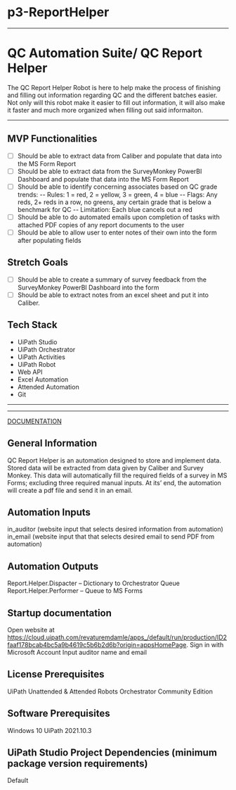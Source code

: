 # p3-ReportHelper
***
# QC Automation Suite/ QC Report Helper
The QC Report Helper Robot is here to help make the process of finishing and filling out information regarding QC and the different batches easier.  Not only will this robot make it easier to fill out information, it will also make it faster and much more organized when filling out said informaiton.

***

## MVP Functionalities
- [ ] Should be able to extract data from Caliber and populate that data into the MS Form Report
- [ ] Should be able to extract data from the SurveyMonkey PowerBI Dashboard and populate that data into the MS Form Report
- [ ] Should be able to identify concerning associates based on QC grade trends:
    -- Rules: 1 = red, 2 = yellow, 3 = green, 4 = blue
    -- Flags: Any reds, 2+ reds in a row, no greens, any certain grade that is below a benchmark for QC
    -- Limitation: Each blue cancels out a red
- [ ] Should be able to do automated emails upon completion of tasks with attached PDF copies of any report documents to the user
- [ ] Should be able to allow user to enter notes of their own into the form after populating fields

## Stretch Goals
- [ ] Should be able to create a summary of survey feedback from the SurveyMonkey PowerBI Dashboard into the form
- [ ] Should be able to extract notes from an excel sheet and put it into Caliber.

## Tech Stack
- UiPath Studio
- UiPath Orchestrator
- UiPath Activities
- UiPath Robot
- Web API
- Excel Automation
- Attended Automation
- Git

------------
------------

<ins>DOCUMENTATION</ins> 

## General Information

QC Report Helper is an automation designed to store and implement data. Stored data will be extracted from data given by Caliber and Survey Monkey. This data will automatically fill the required fields of a survey in MS Forms; excluding three required manual inputs. At its’ end, the automation will create a pdf file and send it in an email.

## Automation Inputs

in_auditor (website input that selects desired information from automation)
in_email (website input that that selects desired email to send PDF from automation)


## Automation Outputs

Report.Helper.Dispacter – Dictionary to Orchestrator Queue
Report.Helper.Performer – Queue to MS Forms

## Startup documentation

Open website at https://cloud.uipath.com/revaturemdamle/apps_/default/run/production/ID2faaf178bcab4bc5a9b4619c5b6b2d6b?origin=appsHomePage.
Sign in with Microsoft Account
Input auditor name and email

## License Prerequisites 

UiPath Unattended & Attended Robots
Orchestrator Community Edition

## Software Prerequisites

Windows 10
UiPath 2021.10.3

## UiPath Studio Project Dependencies (minimum package version requirements)

Default

